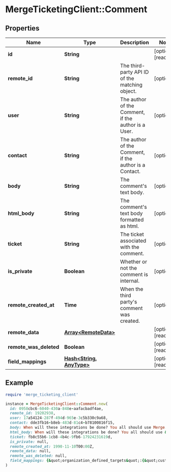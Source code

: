 # MergeTicketingClient::Comment

## Properties

| Name | Type | Description | Notes |
| ---- | ---- | ----------- | ----- |
| **id** | **String** |  | [optional][readonly] |
| **remote_id** | **String** | The third-party API ID of the matching object. | [optional] |
| **user** | **String** | The author of the Comment, if the author is a User. | [optional] |
| **contact** | **String** | The author of the Comment, if the author is a Contact. | [optional] |
| **body** | **String** | The comment&#39;s text body. | [optional] |
| **html_body** | **String** | The comment&#39;s text body formatted as html. | [optional] |
| **ticket** | **String** | The ticket associated with the comment.  | [optional] |
| **is_private** | **Boolean** | Whether or not the comment is internal. | [optional] |
| **remote_created_at** | **Time** | When the third party&#39;s comment was created. | [optional] |
| **remote_data** | [**Array&lt;RemoteData&gt;**](RemoteData.md) |  | [optional][readonly] |
| **remote_was_deleted** | **Boolean** |  | [optional][readonly] |
| **field_mappings** | [**Hash&lt;String, AnyType&gt;**](AnyType.md) |  | [optional][readonly] |

## Example

```ruby
require 'merge_ticketing_client'

instance = MergeTicketingClient::Comment.new(
  id: 0958cbc6-6040-430a-848e-aafacbadf4ae,
  remote_id: 19202938,
  user: 17a54124-287f-494d-965e-3c5b330c9a68,
  contact: dde3fb16-b8eb-483d-81c4-b78100816f15,
  body: When will these integrations be done? You all should use Merge.,
  html_body: When will these integrations be done? You all should use &lt;b&gt;Merge&lt;b&gt;.,
  ticket: fb8c55b6-1cb8-4b4c-9fb6-17924231619d,
  is_private: null,
  remote_created_at: 1990-11-10T00:00Z,
  remote_data: null,
  remote_was_deleted: null,
  field_mappings: {&quot;organization_defined_targets&quot;:{&quot;custom_key&quot;:&quot;custom_value&quot;},&quot;linked_account_defined_targets&quot;:{&quot;custom_key&quot;:&quot;custom_value&quot;}}
)
```


